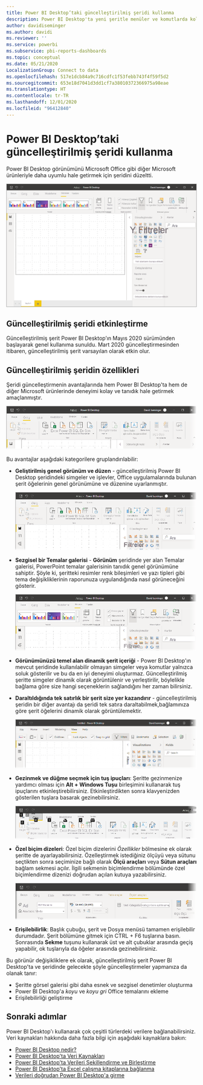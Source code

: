 ```yaml
---
title: Power BI Desktop’taki güncelleştirilmiş şeridi kullanma
description: Power BI Desktop'ta yeni şeritle menüler ve komutlarda kolayca gezinin
author: davidiseminger
ms.author: davidi
ms.reviewer: ''
ms.service: powerbi
ms.subservice: pbi-reports-dashboards
ms.topic: conceptual
ms.date: 05/21/2020
LocalizationGroup: Connect to data
ms.openlocfilehash: 517e1dcb84a9c716cdfc1f53febb743f4f59f5d2
ms.sourcegitcommit: 653e18d7041d3dd1cf7a38010372366975a98eae
ms.translationtype: HT
ms.contentlocale: tr-TR
ms.lasthandoff: 12/01/2020
ms.locfileid: "96412840"
---
```

# <a name="use-the-updated-ribbon-in-power-bi-desktop"></a>Power BI Desktop’taki güncelleştirilmiş şeridi kullanma

Power BI Desktop görünümünü Microsoft Office gibi diğer Microsoft ürünleriyle daha uyumlu hale getirmek için şeridini düzeltti.

![Power BI Desktop'ta yeni şerit](media/desktop-ribbon/desktop-ribbon-02.png)

## <a name="how-to-enable-the-updated-ribbon"></a>Güncelleştirilmiş şeridi etkinleştirme

Güncelleştirilmiş şerit Power BI Desktop’ın Mayıs 2020 sürümünden başlayarak genel kullanıma sunuldu. Mart 2020 güncelleştirmesinden itibaren, güncelleştirilmiş şerit varsayılan olarak etkin olur. 

## <a name="features-of-the-updated-ribbon"></a>Güncelleştirilmiş şeridin özellikleri

Şeridi güncelleştirmenin avantajlarında hem Power BI Desktop'ta hem de diğer Microsoft ürünlerinde deneyimi kolay ve tanıdık hale getirmek amaçlanmıştır. 

![Power BI Desktop şeridini yakından gösteren ekran görüntüsü.](media/desktop-ribbon/desktop-ribbon-03.png)

Bu avantajlar aşağıdaki kategorilere gruplandırılabilir:

* **Geliştirilmiş genel görünüm ve düzen** - güncelleştirilmiş Power BI Desktop şeridindeki simgeler ve işlevler, Office uygulamalarında bulunan şerit öğelerinin genel görünümüne ve düzenine uyarlanmıştır.

    ![Geliştirilmiş genel görünüm](media/desktop-ribbon/desktop-ribbon-04.png)

* **Sezgisel bir Temalar galerisi** - **Görünüm** şeridinde yer alan Temalar galerisi, PowerPoint temalar galerisinin tanıdık genel görünümüne sahiptir. Şöyle ki, şeritteki resimler renk bileşimleri ve yazı tipleri gibi tema değişikliklerinin raporunuza uygulandığında nasıl görüneceğini gösterir. 

    ![Daha iyi temalar](media/desktop-ribbon/desktop-ribbon-05.png)

* **Görünümünüzü temel alan dinamik şerit içeriği** - Power BI Desktop'ın mevcut şeridinde kullanılabilir olmayan simgeler veya komutlar yalnızca soluk gösterilir ve bu da en iyi deneyimi oluşturmaz. Güncelleştirilmiş şeritte simgeler dinamik olarak görüntülenir ve yerleştirilir, böylelikle bağlama göre size hangi seçeneklerin sağlandığını her zaman bilirsiniz.

* **Daraltıldığında tek satırlık bir şerit size yer kazandırır** - güncelleştirilmiş şeridin bir diğer avantajı da şeridi tek satıra daraltabilmek,bağlamınıza göre şerit öğelerini dinamik olarak görüntülemektir. 

    ![Daraltılmış şerit](media/desktop-ribbon/desktop-ribbon-06.png)

* **Gezinmek ve düğme seçmek için tuş ipuçları**: Şeritte gezinmenize yardımcı olması için **Alt + Windows Tuşu** birleşimini kullanarak tuş ipuçlarını etkinleştirebilirsiniz. Etkinleştirdikten sonra klavyenizden gösterilen tuşlara basarak gezinebilirsiniz.

    ![Tuş ipuçları](media/desktop-ribbon/desktop-ribbon-07.png)

* **Özel biçim dizeleri**: Özel biçim dizelerini *Özellikler* bölmesine ek olarak şeritte de ayarlayabilirsiniz. Özelleştirmek istediğiniz ölçüyü veya sütunu seçtikten sonra seçiminize bağlı olarak **Ölçü araçları** veya **Sütun araçları** bağlam sekmesi açılır. İlgili sekmenin biçimlendirme bölümünde özel biçimlendirme dizenizi doğrudan açılan kutuya yazabilirsiniz.

    ![Özel biçim dizeleri](media/desktop-ribbon/desktop-ribbon-08.png)

* **Erişilebilirlik**: Başlık çubuğu, şerit ve Dosya menüsü tamamen erişilebilir durumdadır. Şerit bölümüne gitmek için CTRL + F6 tuşlarına basın. Sonrasında **Sekme** tuşunu kullanarak üst ve alt çubuklar arasında geçiş yapabilir, ok tuşlarıyla da öğeler arasında gezinebilirsiniz.


Bu görünür değişikliklere ek olarak, güncelleştirilmiş şerit Power BI Desktop'ta ve şeridinde gelecekte şöyle güncelleştirmeler yapmanıza da olanak tanır:

* Şeritte görsel galerisi gibi daha esnek ve sezgisel denetimler oluşturma
* Power BI Desktop'a *koyu* ve *koyu gri* Office temalarını ekleme
* Erişilebilirliği geliştirme


## <a name="next-steps"></a>Sonraki adımlar
Power BI Desktop'ı kullanarak çok çeşitli türlerdeki verilere bağlanabilirsiniz. Veri kaynakları hakkında daha fazla bilgi için aşağıdaki kaynaklara bakın:

* [Power BI Desktop nedir?](../fundamentals/desktop-what-is-desktop.md)
* [Power BI Desktop'ta Veri Kaynakları](../connect-data/desktop-data-sources.md)
* [Power BI Desktop'ta Verileri Şekillendirme ve Birleştirme](../connect-data/desktop-shape-and-combine-data.md)
* [Power BI Desktop'ta Excel çalışma kitaplarına bağlanma](../connect-data/desktop-connect-excel.md)   
* [Verileri doğrudan Power BI Desktop'a girme](../connect-data/desktop-enter-data-directly-into-desktop.md)   
